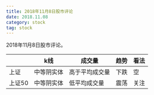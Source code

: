 ```yaml
---
title: 2018年11月8日股市评论
date: 2018.11.08
category: stock
tag: stock
---
```

2018年11月8日股市评论。

<!-- more -->

|        |   k线  |  成交量 |   趋势 |    看法 |
| ------ | ------ | ------ | ------ | ------ |
| 上证   | 中等阴实体 | 高于平均成交量 | 下跌 | 空 |
| 上证50 | 中等阴实体 | 低平均成交量 | 震荡 | 关注 |
